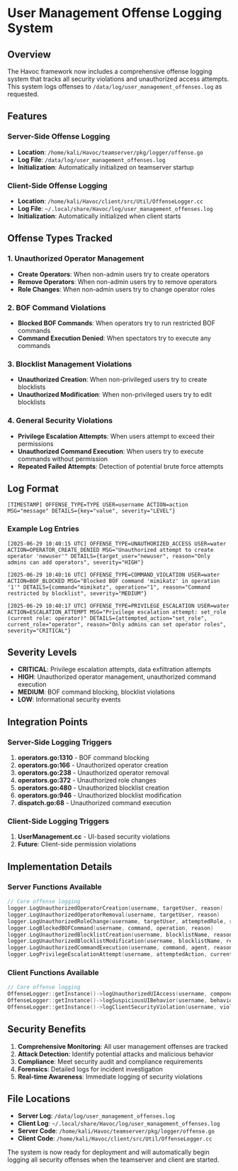 # User Management Offense Logging System

## Overview

The Havoc framework now includes a comprehensive offense logging system that tracks all security violations and unauthorized access attempts. This system logs offenses to `/data/log/user_management_offenses.log` as requested.

## Features

### Server-Side Offense Logging
- **Location**: `/home/kali/Havoc/teamserver/pkg/logger/offense.go`
- **Log File**: `/data/log/user_management_offenses.log`
- **Initialization**: Automatically initialized on teamserver startup

### Client-Side Offense Logging  
- **Location**: `/home/kali/Havoc/client/src/Util/OffenseLogger.cc`
- **Log File**: `~/.local/share/Havoc/log/user_management_offenses.log`
- **Initialization**: Automatically initialized when client starts

## Offense Types Tracked

### 1. Unauthorized Operator Management
- **Create Operators**: When non-admin users try to create operators
- **Remove Operators**: When non-admin users try to remove operators  
- **Role Changes**: When non-admin users try to change operator roles

### 2. BOF Command Violations
- **Blocked BOF Commands**: When operators try to run restricted BOF commands
- **Command Execution Denied**: When spectators try to execute any commands

### 3. Blocklist Management Violations
- **Unauthorized Creation**: When non-privileged users try to create blocklists
- **Unauthorized Modification**: When non-privileged users try to edit blocklists

### 4. General Security Violations
- **Privilege Escalation Attempts**: When users attempt to exceed their permissions
- **Unauthorized Command Execution**: When users try to execute commands without permission
- **Repeated Failed Attempts**: Detection of potential brute force attempts

## Log Format

```
[TIMESTAMP] OFFENSE_TYPE=TYPE USER=username ACTION=action MSG="message" DETAILS={key="value", severity="LEVEL"}
```

### Example Log Entries

```
[2025-06-29 10:40:15 UTC] OFFENSE_TYPE=UNAUTHORIZED_ACCESS USER=water ACTION=OPERATOR_CREATE_DENIED MSG="Unauthorized attempt to create operator 'newuser'" DETAILS={target_user="newuser", reason="Only admins can add operators", severity="HIGH"}

[2025-06-29 10:40:16 UTC] OFFENSE_TYPE=COMMAND_VIOLATION USER=water ACTION=BOF_BLOCKED MSG="Blocked BOF command 'mimikatz' in operation '1'" DETAILS={command="mimikatz", operation="1", reason="Command restricted by blocklist", severity="MEDIUM"}

[2025-06-29 10:40:17 UTC] OFFENSE_TYPE=PRIVILEGE_ESCALATION USER=water ACTION=ESCALATION_ATTEMPT MSG="Privilege escalation attempt: set_role (current role: operator)" DETAILS={attempted_action="set_role", current_role="operator", reason="Only admins can set operator roles", severity="CRITICAL"}
```

## Severity Levels

- **CRITICAL**: Privilege escalation attempts, data exfiltration attempts
- **HIGH**: Unauthorized operator management, unauthorized command execution
- **MEDIUM**: BOF command blocking, blocklist violations
- **LOW**: Informational security events

## Integration Points

### Server-Side Logging Triggers

1. **operators.go:1310** - BOF command blocking
2. **operators.go:166** - Unauthorized operator creation
3. **operators.go:238** - Unauthorized operator removal  
4. **operators.go:372** - Unauthorized role changes
5. **operators.go:480** - Unauthorized blocklist creation
6. **operators.go:946** - Unauthorized blocklist modification
7. **dispatch.go:68** - Unauthorized command execution

### Client-Side Logging Triggers

1. **UserManagement.cc** - UI-based security violations
2. **Future**: Client-side permission violations

## Implementation Details

### Server Functions Available

```go
// Core offense logging
logger.LogUnauthorizedOperatorCreation(username, targetUser, reason)
logger.LogUnauthorizedOperatorRemoval(username, targetUser, reason)  
logger.LogUnauthorizedRoleChange(username, targetUser, attemptedRole, reason)
logger.LogBlockedBOFCommand(username, command, operation, reason)
logger.LogUnauthorizedBlocklistCreation(username, blocklistName, reason)
logger.LogUnauthorizedBlocklistModification(username, blocklistName, reason)
logger.LogUnauthorizedCommandExecution(username, command, agent, reason)
logger.LogPrivilegeEscalationAttempt(username, attemptedAction, currentRole, reason)
```

### Client Functions Available

```cpp
// Core offense logging
OffenseLogger::getInstance()->logUnauthorizedUIAccess(username, component, action, reason);
OffenseLogger::getInstance()->logSuspiciousUIBehavior(username, behavior, details);
OffenseLogger::getInstance()->logClientSecurityViolation(username, violation, context);
```

## Security Benefits

1. **Comprehensive Monitoring**: All user management offenses are tracked
2. **Attack Detection**: Identify potential attacks and malicious behavior
3. **Compliance**: Meet security audit and compliance requirements  
4. **Forensics**: Detailed logs for incident investigation
5. **Real-time Awareness**: Immediate logging of security violations

## File Locations

- **Server Log**: `/data/log/user_management_offenses.log`
- **Client Log**: `~/.local/share/Havoc/log/user_management_offenses.log`
- **Server Code**: `/home/kali/Havoc/teamserver/pkg/logger/offense.go`
- **Client Code**: `/home/kali/Havoc/client/src/Util/OffenseLogger.cc`

The system is now ready for deployment and will automatically begin logging all security offenses when the teamserver and client are started.